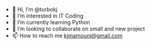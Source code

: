 - 👋 Hi, I’m @turbokj
- 👀 I’m interested in IT Coding 
- 🌱 I’m currently learning Python 
- 💞️ I’m looking to collaborate on small and new project
- 📫 How to reach me kjmamounj@gmail.com

<!---
turbokj/turbokj is a ✨ special ✨ repository because its `README.md` (this file) appears on your GitHub profile.
You can click the Preview link to take a look at your changes.
--->
